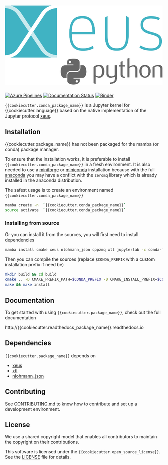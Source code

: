 # ![{{cookiecutter.package_name}}](docs/source/xeus-python.svg)

[![Azure Pipelines](https://dev.azure.com/{{cookiecutter.azure_user_name}}/{{cookiecutter.project_name}}/_apis/build/status/jupyter-xeus.xeus-python?branchName=main)](https://dev.azure.com/{{cookiecutter.azure_user_name}}/{{cookiecutter.project_name}}/_build/latest?definitionId=2&branchName=main)
[![Documentation Status](http://readthedocs.org/projects/xeus-python/badge/?version=latest)](https://{{cookiecutter.readthedocs_package_name}}readthedocs.io/en/latest/?badge=latest)
[![Binder](https://mybinder.org/badge_logo.svg)](https://mybinder.org/v2/gh/{{cookiecutter.github_user_name}}/{{cookiecutter.github_project_name}}/main?urlpath=/lab/tree/notebooks/{{cookiecutter.package_name}}.ipynb)

`{{cookiecutter.conda_package_name}}` is a Jupyter kernel for {{cookiecutter.language}} based on the native implementation of the
Jupyter protocol [xeus](https://github.com/jupyter-xeus/xeus).

## Installation

{{cookiecutter.package_name}} has not been packaged for the mamba (or conda) package manager.

To ensure that the installation works, it is preferable to install `{{cookiecutter.conda_package_name}}` in a
fresh environment. It is also needed to use a
[miniforge](https://github.com/conda-forge/miniforge#mambaforge) or
[miniconda](https://conda.io/miniconda.html) installation because with the full
[anaconda](https://www.anaconda.com/) you may have a conflict with the `zeromq` library
which is already installed in the anaconda distribution.

The safest usage is to create an environment named `{{cookiecutter.conda_package_name}}`

```bash
mamba create -n  `{{cookiecutter.conda_package_name}}`
source activate  `{{cookiecutter.conda_package_name}}`
```

<!-- ### Installing from conda-forge

Then you can install in this environment `{{cookiecutter.conda_package_name}}` and its dependencies

```bash
mamba install`{{cookiecutter.conda_package_name}}` notebook -c conda-forge
``` -->

### Installing from source

Or you can install it from the sources, you will first need to install dependencies

```bash
mamba install cmake xeus nlohmann_json cppzmq xtl jupyterlab -c conda-forge
```

Then you can compile the sources (replace `$CONDA_PREFIX` with a custom installation
prefix if need be)

```bash
mkdir build && cd build
cmake .. -D CMAKE_PREFIX_PATH=$CONDA_PREFIX -D CMAKE_INSTALL_PREFIX=$CONDA_PREFIX -D CMAKE_INSTALL_LIBDIR=lib
make && make install
```

<!-- ## Trying it online

To try out {{cookiecutter.package_name}} interactively in your web browser, just click on the binder link:
(Once Conda Package is Ready)

[![Binder](binder-logo.svg)](https://mybinder.org/v2/gh/{{cookiecutter.github_user_name}}/{{cookiecutter.github_project_name}}/main?urlpath=/lab/tree/notebooks/{{cookiecutter.package_name}}.ipynb) -->



## Documentation

To get started with using `{{cookiecutter.package_name}}`, check out the full documentation

http://{{cookiecutter.readthedocs_package_name}}.readthedocs.io


## Dependencies

`{{cookiecutter.package_name}}` depends on

- [xeus](https://github.com/jupyter-xeus/xeus)
- [xtl](https://github.com/xtensor-stack/xtl)
- [nlohmann_json](https://github.com/nlohmann/json)



## Contributing

See [CONTRIBUTING.md](./CONTRIBUTING.md) to know how to contribute and set up a
development environment.

## License

We use a shared copyright model that enables all contributors to maintain the copyright
on their contributions.

This software is licensed under the `{{cookiecutter.open_source_license}}`. See the [LICENSE](LICENSE)
file for details.
